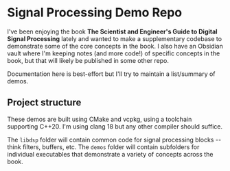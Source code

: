 # Signal Processing Demo Repo

I've been enjoying the book **The Scientist and Engineer's Guide to Digital Signal Processing** lately
and wanted to make a supplementary codebase to demonstrate some of the core concepts in the book. I also
have an Obsidian vault where I'm keeping notes (and more code!) of specific concepts in the book, but that will
likely be published in some other repo.

Documentation here is best-effort but I'll try to maintain a list/summary of demos.

## Project structure

These demos are built using CMake and vcpkg, using a toolchain supporting C++20. I'm using clang 18 but any other
compiler should suffice.

The `libdsp` folder will contain common code for signal processing blocks -- think filters, buffers, etc.
The `demos` folder will contain subfolders for individual executables that demonstrate a variety of concepts across
the book.